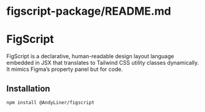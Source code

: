 # figscript-package/README.md

# FigScript

FigScript is a declarative, human-readable design layout language embedded in JSX that translates to Tailwind CSS utility classes dynamically. It mimics Figma’s property panel but for code.

## Installation

```bash
npm install @AndyLiner/figscript
